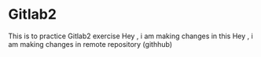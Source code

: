 # Gitlab2
This is to practice Gitlab2 exercise
Hey , i am making changes in this
Hey , i am making changes in remote repository (githhub)
